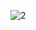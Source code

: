 ![2](https://github.com/cyber-robot1/Mastering-4-critical-SKILLS-using-CPP-17-course/assets/76911827/84e4f3c9-b6d3-4046-9dab-4ed26b9064c4)
